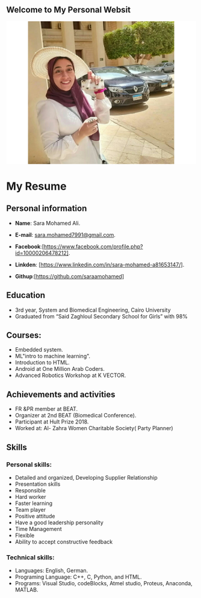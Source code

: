 ## Welcome to My Personal Websit
![](my_photo/myphoto.jpeg#thumbnail)
# My Resume
## Personal information
* **Name**: Sara Mohamed Ali.

* **E-mail**: sara.mohamed7991@gmail.com.

* **Facebook**:[https://www.facebook.com/profile.php?id=10000206478212].

* **Linkden**: [https://www.linkedin.com/in/sara-mohamed-a81653147/].
* **Githup**:[https://github.com/saraamohamed]

## Education
* 3rd year, System and Biomedical Engineering, Cairo  University 
* Graduated from “Said Zaghloul Secondary School for Girls” with 98%

## Courses:
* Embedded system.
* ML"intro to machine learning".
* Introduction to HTML.
* Android at One Million Arab Coders.
* Advanced Robotics Workshop at K VECTOR.

## Achievements and activities
* FR &PR member at BEAT.
* Organizer at 2nd BEAT (Biomedical Conference).
* Participant at Hult Prize 2018.
* Worked at:   Al- Zahra Women Charitable Society( Party Planner)

## Skills

### Personal skills: 
* Detailed and organized, Developing Supplier Relationship
* Presentation skills
* Responsible
* Hard worker
*	Faster learning
*	Team player
*	Positive attitude
*	Have a good leadership personality
*	Time Management
*	Flexible
*	Ability to accept constructive feedback

### Technical skills: 
* Languages: English, German.
* Programing Language: C++, C, Python, and HTML.
* Programs: Visual Studio, codeBlocks, Atmel studio, Proteus, Anaconda, MATLAB.
